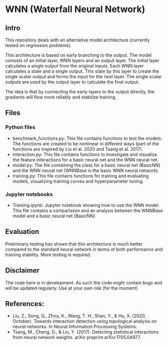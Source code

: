 # WNN (Waterfall Neural Network)
## Intro
This repository deals with an alternative model architecture (currently tested on regression problems). 

This architecture is based on early branching to the output. The model consists of an initial layer, WNN layers and an output layer. The initial layer calculates a single output from the original inputs. Each WNN layer calculates a state and a single output. This state by this layer to create the single scalar output and forms the input for the next layer. The single scalar outputs are used by the output layer to calculate the final output.

The idea is that by connecting the early layers to the output directly, the gradients will flow more reliably and stabilize training. 

## Files
### Python files
- benchmark_functions.py: This file contains functions to test the models. The functions are created to be nonlinear in different ways (part of the functions are inspired by Liu et al. 2020 and Tsang et al. 2017).
- interaction.py: This file contains functions to investigate and visualize the feature interactions for a basic neural net and the WNN neural net.
- model.py: The file containing the class for a basic neural net (BasicNN) and the WNN neural net (WNNBase is the basic WNN neural network).
- training.py: This file contains functions for training and evaluating models, visualizing training curves and hyperparameter tuning.

### Jupyter notebooks
- Training.ipynb: Jupyter notebook showing how to use the WNN model. This file contains a comparisson and an analysis between the WNNBase model and a basic neural net (BasicNN). 

## Evaluation
Preliminary testing has shown that this architecture is much better compared to the standard neural network in terms of both performance and training stability.
More testing is required.

## Disclaimer
The code here is in development. As such the code might contain bugs and will be updated regularly. Use at your own risk (for the moment)

## References:
- Liu, Z., Song, Q., Zhou, K., Wang, T. H., Shan, Y., & Hu, X. (2020, October). Towards interaction detection using topological analysis on neural networks. In Neural Information Processing Systems.
- Tsang, M., Cheng, D., & Liu, Y. (2017). Detecting statistical interactions from neural network weights. arXiv preprint arXiv:1705.04977.

